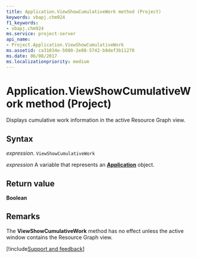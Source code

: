 ```yaml
---
title: Application.ViewShowCumulativeWork method (Project)
keywords: vbapj.chm924
f1_keywords:
- vbapj.chm924
ms.service: project-server
api_name:
- Project.Application.ViewShowCumulativeWork
ms.assetid: ca31034e-5080-2e88-5742-b8def3b11278
ms.date: 06/08/2017
ms.localizationpriority: medium
---
```



# Application.ViewShowCumulativeWork method (Project)

Displays cumulative work information in the active Resource Graph view.


## Syntax

_expression_. `ViewShowCumulativeWork`

_expression_ A variable that represents an **[Application](Project.Application.md)** object.


## Return value

 **Boolean**


## Remarks

The **ViewShowCumulativeWork** method has no effect unless the active window contains the Resource Graph view.

[!include[Support and feedback](~/includes/feedback-boilerplate.md)]